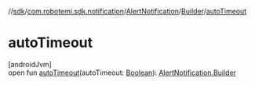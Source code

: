 //[sdk](../../../../index.md)/[com.robotemi.sdk.notification](../../index.md)/[AlertNotification](../index.md)/[Builder](index.md)/[autoTimeout](auto-timeout.md)

# autoTimeout

[androidJvm]\
open fun [autoTimeout](auto-timeout.md)(autoTimeout: [Boolean](https://kotlinlang.org/api/latest/jvm/stdlib/kotlin/-boolean/index.html)): [AlertNotification.Builder](index.md)
